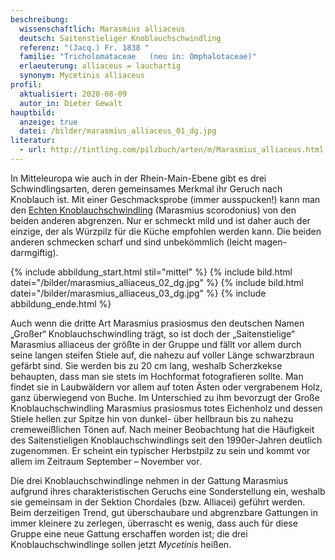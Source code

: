 ```yaml
---
beschreibung:
  wissenschaftlich: Marasmius alliaceus
  deutsch: Saitenstieliger Knoblauchschwindling
  referenz: "(Jacq.) Fr. 1838 "
  familie: "Tricholomataceae   (neu in: Omphalotaceae)"
  erlaeuterung: alliaceus = lauchartig
  synonym: Mycetinis alliaceus
profil:
  aktualisiert: 2020-08-09
  autor_in: Dieter Gewalt
hauptbild:
  anzeige: true
  datei: /bilder/marasmius_alliaceus_01_dg.jpg
literatur:
  - url: http://tintling.com/pilzbuch/arten/m/Marasmius_alliaceus.html
---
```

In Mitteleuropa wie auch in der Rhein-Main-Ebene gibt es drei Schwindlingsarten, deren gemeinsames Merkmal ihr Geruch nach Knoblauch ist. Mit einer Geschmacksprobe (immer ausspucken!) kann man den [Echten Knoblauchschwindling](/pilze/marasmius-scorodonius-echter-knoblauch-schwindling) (Marasmius scorodonius) von den beiden anderen abgrenzen. Nur er schmeckt mild und ist daher auch der einzige, der als Würzpilz für die Küche empfohlen werden kann. Die beiden anderen schmecken scharf und sind unbekömmlich (leicht magen-darmgiftig).

{% include abbildung_start.html stil="mittel" %}
{% include bild.html datei="/bilder/marasmius_alliaceus_02_dg.jpg" %}
{% include bild.html datei="/bilder/marasmius_alliaceus_03_dg.jpg" %}
{% include abbildung_ende.html %}

Auch  wenn die dritte Art Marasmius prasiosmus den deutschen Namen „Großer“ Knoblauchschwindling trägt, so ist doch der „Saitenstielige“ Marasmius alliaceus der größte in der Gruppe und fällt vor allem durch seine langen steifen Stiele auf, die nahezu auf voller Länge schwarzbraun gefärbt sind. Sie werden bis zu 20 cm lang, weshalb Scherzkekse behaupten, dass man sie stets im Hochformat fotografieren sollte. Man findet sie in Laubwäldern vor allem auf toten Ästen oder vergrabenem Holz, ganz überwiegend von Buche. Im Unterschied zu ihm bevorzugt der Große Knoblauchschwindling Marasmius prasiosmus totes Eichenholz und dessen Stiele hellen zur Spitze hin von dunkel- über hellbraun bis zu nahezu cremeweißlichen Tönen auf.
Nach meiner Beobachtung hat die Häufigkeit des Saitenstieligen Knoblauchschwindlings seit den 1990er-Jahren deutlich zugenommen. Er scheint ein typischer Herbstpilz zu sein und kommt vor allem im Zeitraum September – November vor.

Die drei Knoblauchschwindlinge nehmen in der Gattung Marasmius aufgrund ihres charakteristischen Geruchs eine Sonderstellung ein, weshalb sie gemeinsam in der Sektion Chordales (bzw. Alliacei) geführt werden. Beim derzeitigen Trend, gut überschaubare und abgrenzbare Gattungen in immer kleinere zu zerlegen, überrascht es wenig, dass auch für diese Gruppe eine neue Gattung erschaffen worden ist; die drei Knoblauchschwindlinge sollen jetzt *Mycetinis* heißen.